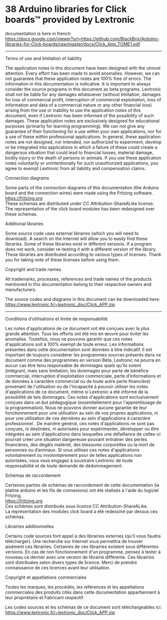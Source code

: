 # 38 Arduino libraries for Click boards™ provided by Lextronic

documentation is here in french:  
https://docs.google.com/viewer?url=https://github.com/BlackBrix/Arduino-libraries-for-Click-boards/raw/master/docs/Click_App_TOME1.pdf  
    
----  

Terms of use and limitation of liability  
  
The application notes in this document have been designed with the utmost attention. Every effort has been made to avoid anomalies. However, we can not guarantee that these application notes are 100% free of errors. The information in this documentation is indicative. It is important to always consider the source programs in this document as beta programs. Lextronic shall not be liable for any damages whatsoever (without limitation, damages for loss of commercial profit, interruption of commercial exploitation, loss of information and data of a commercial nature or any other financial loss) arising from the use or inability to use the application notes of this document, even if Lextronic has been informed of the possibility of such damages. These application notes are exclusively designed for educational purposes (primarily for learning programming). We can not give any guarantee of their functioning for a use within your own applications, nor for a use of these within professional applications. In general, these application notes are not designed, nor intended, nor authorized to experiment, develop or be integrated into applications in which a failure of these could create a dangerous situation that could lead to financial losses, material damage, bodily injury or the death of persons or animals. If you use these application notes voluntarily or unintentionally for such unauthorized applications, you agree to exempt Lextronic from all liability and compensation claims.  


Connection diagrams  

Some parts of the connection diagrams of this documentation (the Arduino board and the connection wires) were made using the Fritzing software.  
https://fritzing.org  
These schemas are distributed under CC Attribution-ShareALike license.  
The representation of the click board modules has been redesigned over these schemas.  


Additional libraries  

Some source code uses external libraries (which you will need to download). A search on the Internet will allow you to easily find these libraries. Some of these libraries exist in different versions. If a program does not work, consider re-testing it with a different version of the library. These libraries are distributed according to various types of licenses. Thank you for taking note of these licenses before using them.  


Copyright and trade names  

All trademarks, processes, references and trade names of the products mentioned in this documentation belong to their respective owners and manufacturers.  

The source codes and diagrams in this document can be downloaded here:  
https://www.lextronic.fr/~lextronic_doc/Click_APP.zip  

----  
      
Conditions d’utilisations et limite de responsabilité  

Les notes d'applications de ce document ont été conçues avec la plus grande attention. Tous les efforts ont été mis en œuvre pour éviter les anomalies. Toutefois, nous ne pouvons garantir que ces notes d'applications soit à 100% exempt de toute erreur. Les informations présentes dans cette documentation sont données à titre indicatif. Il est important de toujours considérer les programmes sources présents dans ce document comme des programmes en version Béta. Lextronic ne pourra en aucun cas être tenu responsable de dommages quels qu'ils soient (intégrant, mais sans limitation, les dommages pour perte de bénéfice commercial, interruption d'exploitation commerciale, perte d’informations et de données à caractère commercial ou de toute autre perte financière) provenant de l'utilisation ou de l'incapacité à pouvoir utiliser les notes d'applications de ce document, même si Lextronic a été informé de la possibilité de tels dommages. Ces notes d'applications sont exclusivement conçues dans un but pédagogique (essentiellement pour l'apprentissage de la programmation). Nous ne pouvons donner aucune garantie de leur fonctionnement pour une utilisation au sein de vos propres applications, ni pour une utilisation de ces dernières au sein d'applications à caractère professionnel . De manière général, ces notes d'applications ne sont pas conçues, ni destinées, ni autorisées pour expérimenter, développer ou être intégrées au sein d’applications dans lesquelles une défaillance de celles-ci pourrait créer une situation dangereuse pouvant entraîner des pertes financières, des dégâts matériel, des blessures corporelles ou la mort de personnes ou d’animaux. Si vous utilisez ces notes d'applications volontairement ou involontairement pour de telles applications non autorisées, vous vous engagez à soustraire Lextronic de toute responsabilité et de toute demande de dédommagement.  
  
  
Schémas de raccordement  

Certaines parties de schémas de raccordement de cette documentation (la platine arduino et les fils de connexions) ont été réalisés à l'aide du logiciel Fritzing.  
https://fritzing.org  
Ces schémas sont distribués sous licence CC Attribution-ShareALike.  
La représentation des modules click board a été redessiné par dessus ces schémas.  


Librairies additionnelles  

Certains code sources font appel à des librairies externes (qu'il vous faudra télécharger). Une recherche sur Internet vous permettra de trouver aisément ces librairies. Certaines de ces librairies existent sous différentes versions. En cas de non fonctionnement d'un programme, pensez à tester à nouveau ce dernier avec une version de librairie différente. Ces librairies sont distribuées selon divers types de licence. Merci de prendre connaissance de ces licences avant leur utilisation.


Copyright et appellations commerciales  

Toutes les marques, les procédés, les références et les appellations commerciales des produits cités dans cette documentation appartiennent à leur propriétaire et Fabricant respectif.  
  
Les codes sources et les schémas de ce document sont téléchargeables ici:  
https://www.lextronic.fr/~lextronic_doc/Click_APP.zip
